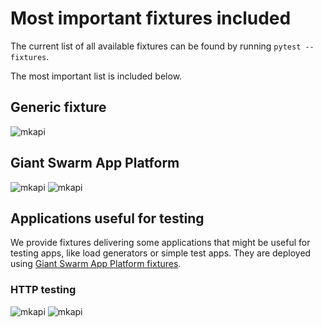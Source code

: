 # Most important fixtures included

The current list of all available fixtures can be found by running `pytest --fixtures`.

The most important list is included below.

## Generic fixture

![mkapi](pytest_helm_charts.fixtures.kube_cluster)

## Giant Swarm App Platform

![mkapi](pytest_helm_charts.giantswarm_app_platform.fixtures.app_factory)
![mkapi](pytest_helm_charts.giantswarm_app_platform.fixtures.app_catalog_factory)

## Applications useful for testing

We provide fixtures delivering some applications that might be useful for testing
apps, like load generators or simple test apps. They are deployed using 
[Giant Swarm App Platform fixtures](#giant-swarm-app-platform).

### HTTP testing

![mkapi](pytest_helm_charts.giantswarm_app_platform.apps.http_testing.gatling_app_factory)
![mkapi](pytest_helm_charts.giantswarm_app_platform.apps.http_testing.stormforger_load_app_factory)
